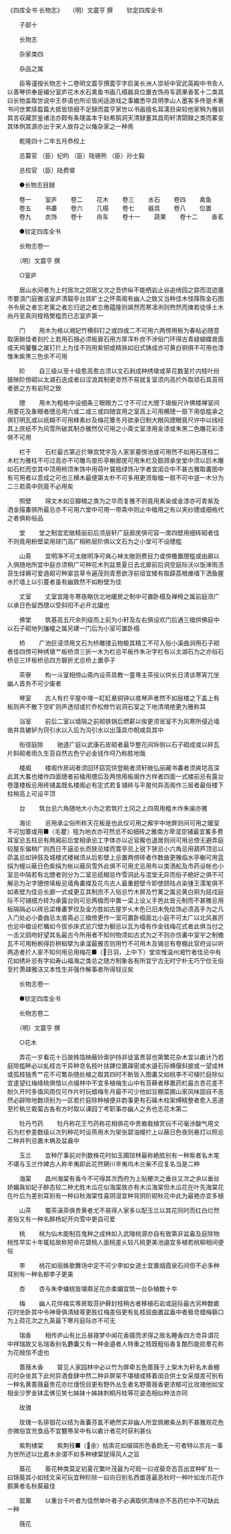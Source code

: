 <!-- { "loadSidebar": true } -->
《四库全书 长物志》　　（明）文震亨 撰
　　钦定四库全书

　　子部十

　　长物志

　　杂家类四

　　杂品之属

　　臣等谨按长物志十二卷明文震亨撰震亨字启美长洲人崇祯中官武英殿中书舎人以善琴供奉是编分室庐花木水石禽鱼书画几榻器具位置衣饰舟车蔬果香茗十二类其曰长物盖取世说中王恭语也所论皆闲适游戏之事纎悉毕具明季山人墨客多传是术著书问世累牍盈萹大抵皆琐细不足録而震亨家世以书画擅名耳濡目染较他家稍为雅驯其言収藏赏鉴诸法亦颇有条理盖本于赵希鹄洞天清録董其昌筠轩清閟録之类而畧变其体例其源亦出于宋人故存之以偹杂家之一种焉

　　乾隆四十二年五月恭校上

　　总纂官 （臣）纪昀 （臣）陆锡熊 （臣）孙士毅

　　总校官 （臣）陆费墀

　　●长物志目録

　　卷一
　　室庐
　　卷二
　　花木
　　卷三
　　水石
　　卷四
　　禽鱼
　　卷五
　　书畵
　　卷六
　　几榻
　　卷七
　　器具
　　卷八
　　位置
　　卷九
　　衣饰
　　卷十
　　舟车
　　卷十一
　　蔬果
　　卷十二
　　香茗

　　●钦定四库全书

　　长物志卷一

　　（明）文震亨 撰

　　○室庐

　　居山水间者为上村居次之郊居又次之吾侪纵不能栖岩止谷追绮园之踪而混迹廛市要湏门庭雅洁室庐清靓亭台具旷士之怀斋阁有幽人之致又当种佳木怪箨陈金石图书令居之者忘老寓之者忘归逰之者忘倦蕴隆则飒然而寒凛冽则煦然而燠若徒侈土木尚丹垩真同桎梏樊槛而已志室庐第一

　　门
　　用木为格以湘妃竹横斜钉之或四或二不可用六两傍用板为春帖必随意取唐聮佳者刻扵上若用石捆必须板扉石用方厚浑朴庶不渉俗门环得古青緑蝴蝶兽面或天鸡饕餮之属钉扵上为佳不则用紫铜或精铁如旧式铸成亦可黄白铜俱不可用也漆惟朱紫黒三色余不可用

　　阶
　　自三级以至十级愈高愈古须以文石剥成种绣墩或草花数茎扵内枝叶纷披映阶傍砌以太湖石迭成者曰涩浪其制更竒然不易就复室须内高扵外取顽石具苔班者嵌之方有岩阿之致

　　牕
　　用木为粗格中设细条三眼眼方二寸不可过大牕下塡板尺许佛楼禅室间用菱花及象眼者牕忌用六或二或三或四随宜用之室高上可用横牕一扇下用低槛承之俱钉明瓦或以纸糊不可用綘素纱及梅花簟冬月欲承日制大眼风牕眼竟尺许中以线经其上庶纸不为风雪所破其制亦雅然仅可用之小斋丈室漆用金漆或朱黑二色雕花彩漆俱不可用

　　栏干
　　石栏最古第近扵琳宫梵宇及人家冡墓傍池或可用然不如用石莲柱二木栏为雅柱不可过高亦不可雕鸟兽形亭榭廊庑可用朱栏及鹅颈承坐堂中须以巨木雕如石栏而空其中顶用柿顶朱饰中用荷叶寳瓶绿饰卍字者宜闺合中不甚古雅取畵图中有可用者以意成之可也三横木最便第太朴不可多用更须毎楹一扇不可中竖一木分为二三若斋中则竟不必用矣

　　照壁
　　得文木如豆瓣楠之类为之华而复雅不则竟用素染或金漆亦可青紫及洒金描畵俱所最忌亦不可用六堂中可用一带斋中则止中楹用之有以夹纱牕或细格代之者俱称俗品

　　堂
　　堂之制宜宏敞精丽前后须层轩广庭廊庑俱可容一席四壁用细砖砌者佳不则竟用粉壁梁用球门高广相称层阶俱以文石为之小堂可不设牕槛

　　山斋
　　宜明净不可太敞明净可爽心神太敞则费目力或傍檐置牕槛或由廊以入俱随地所宜中庭亦须稍广可种花木列盆景夏日去北扉前后洞空庭际沃以饭渖雨渍苔生绿褥可爱遶砌可种翠芸草令遍茂则青葱欲浮前垣宜矮有取薜荔根瘗墙下洒鱼腥水扵墙上以引蔓者虽有幽致然不如粉壁为佳

　　丈室
　　丈室宜隆冬寒夜略仿北地暖房之制中可置卧榻及禅椅之属前庭须广以承日色留西牕以受斜阳不必开北牖也

　　佛堂
　　筑基高五尺余列级而上前为小轩及左右俱设欢门后通三楹供佛庭中以石子砌地列旛幢之属另建一门后为小室可置卧榻

　　桥
　　广池巨浸须用文石为桥雕镂云物极其精工不可入俗小溪曲涧用石子砌者佳四傍可种绣墩艹板桥须三折一木为栏忌平板作朱卍字栏有以太湖石为之亦俗石桥忌三环板桥忌四方磬折尤忌桥上置亭子

　　茶寮
　　构一斗室相傍山斋内设茶具教一童専主茶役以供长日清谈寒宵兀坐幽人首务不可少废者

　　琴室
　　古人有扵平屋中埋一缸缸悬铜钟以彂琴声者然不如层楼之下盖上有板则声不散下空旷则声透彻或扵乔松修竹岩洞石室之下地清境绝更为雅称耳

　　浴室
　　前后二室以墙隔之前砌铁锅后燃薪以俟更须宻室不为风寒所侵近墙凿井具辘轳为窍引水以入后为沟引水以出藻具巾帨咸具其中

　　街径庭除
　　驰道广庭以武康石皮砌者最华整花间坼侧以石子砌成或以碎瓦片斜砌者雨久生苔自然古色宁必金钱作埒乃称胜地哉

　　楼阁
　　楼阁作房闼者须回环窈窕供登眺者须轩敞弘丽藏书畵者须爽垲高深此其大畧也楼作四面牕者前楹用牕后及两傍用板阁作方样者四面一式楼前忌有露台卷蓬楼板忌用砖铺盖既名楼阁必有定式若复铺砖与平屋何异高阁作三层者最俗楼下柱稍高上可设平顶

　　台
　　筑台忌六角随地大小为之若筑扵土冈之上四周用粗木作朱阑亦雅

　　海论
　　忌用承尘俗所称天花板是也此仅可用之廨宇中地屏则间可用之暖室不可加簟或用■〈毛瞿〉毺为地衣亦可然总不如细砖之雅南方卑湿空铺最宜畧多费耳室忌五柱忌有两厢前后堂相承忌工字体亦以近官廨也退居则间可用忌傍无避弄庭较屋东偏稍广则西日不逼忌长而狭忌矮而寛亭忌上锐下狭忌小六角忌用葫芦顶忌以茆盖忌如钟鼓及城楼式楼梯须从后影壁上忌置两傍砖者作数曲更雅临水亭榭可用蓝绢为幔以蔽日色紫绢为帐以蔽风雪外此俱不可用尤忌用布以类酒舩及市药设帐也小室忌中隔若有北牕者则分为二室忌纸糊忌作雪洞此与混堂无异而俗子絶好之俱不可解忌为卍字牕傍填板忌墙角畵楳及花鸟古人最重题壁今即使顾陆点染锺王濡笔俱不如素壁为佳忌长廊一式或更互其制庶不入俗忌竹木屏及竹篱之属忌黄白铜为屈戍庭际不可铺细方砖为承露台则可忌两楹而中置一梁上设乂手笆此皆元制而不甚雅忌用板隔隔必以砖忌梁椽畵罗纹及金方胜如古屋岁乆木色已旧未免绘饰必须高手为之凡入门处必小委曲忌太直斋必三楹傍更作一室可置卧榻面北小庭不可太广以北风甚厉也忌中楹设栏楯如今拔歩床式忌穴壁为橱忌以瓦为墙有作金钱梅花式者此俱当付之一击又鸱吻好望其名最古今所用者不知何物须如古式为之不则亦仿畵中室宇之制檐瓦不可用粉刷得巨栟榈擘为承溜最雅否则用竹不可用木及锡忌有卷棚此官府设以听两造者扵人家不知何用忌用梅花■〈日羽，上中下〉堂帘惟温州湘竹者佳忌中有花如绣补忌有字如寿山福海之类总之随方制象各有所宜宁古无时宁朴无巧宁俭无俗至扵萧疎雅洁又本性生非强作解事者所得轻议矣

　　长物志卷一

　　●钦定四库全书

　　长物志卷二

　　（明）文震亨 撰

　　○花木

　　弄花一岁看花十日故帏箔映蔽铃索护持非徒富贵容也第繁花杂木宜以畞计乃若庭除槛畔必以虬枝古干异种竒名枝叶扶踈位置疎密或水邉石际横偃斜披或一望成林或孤枝独秀艹花不可繁杂随处植之取其四时不断皆入图畵又如桃李不可植扵庭除似宜逺望红梅绛桃俱借以点缀林中不宜多植梅生山中有苔藓者移置药栏最古杏花差不耐久开时多值风雨仅可作片时玩蜡梅冬月最不可少他如豆棚菜圃山家风味固自不恶然必辟隙地数顷别为一区若扵庭除种植便非韵事更有石磉木柱架缚精整者愈入恶道至扵秇兰栽菊古各有方时取以课园丁考职事亦幽人之务也志花木第二

　　牡丹芍药
　　牡丹称花王芍药称花相俱花中贵裔栽植赏玩不可毫渉酸气用文石为栏参差数级以次列种花时设燕用木为架张碧油幔扵上以蔽日色夜则悬灯以照忌二种并列忌置木桷及盆盎中

　　玉兰
　　宜种厅事前对列数株花时如玉圃琼林最称絶胜别有一种紫者名木笔不堪与玉兰作婢古人称辛夷即此花然辋川辛夷坞木兰柴不应复名当是二种

　　海棠
　　昌州海棠有香今不可得其次西府为上贴梗次之垂丝又次之余以垂丝娇媚眞如妃子醉态较二种尤胜木瓜花似海棠故亦有木瓜海棠但木瓜花在叶先海棠花在叶后为差别耳别有一种曰秋海棠性喜阴湿宜种背阴阶砌秋花中此为最艳亦宜多植

　　山茶
　　蜀茶滇茶俱贵黄者尤不易得人家多以配玉兰以其花同时而红白烂然差俗又有一种名醉杨妃开向雪中更自可爱

　　桃
　　桃为仙木能制百鬼种之成林如入武陵桃源亦自有致第非盆盎及庭除物桃性早实十年辄枯故称短命花碧桃人面桃差乆较凡桃更美池邉宜多植若桃柳相间便俗

　　李
　　桃花如丽姝歌舞场中定不可少李如女道士宜置烟霞泉石间但不必多种耳别有一种名郁李子更美

　　杏
　　杏与朱李蟠桃皆堪鼎足花亦柔媚宜筑一台杂植数十夲

　　梅
　　幽人花伴梅实専房取苔护藓封枝稍古者移植石岩或庭际最古另种数畞花时坐卧其中令神骨俱清緑蕚更胜红梅差俗更有虬枝屈曲置盆盎中者极竒蜡梅磬口为上荷花次之九英最下寒月庭际亦不可无

　　瑞香
　　相传庐山有比丘昼寝梦中闻花香寤而求得之故名睡香四方竒异谓花中祥瑞故又名瑞香别名麝囊又有一种金邉者人特重之枝既粗俗香复酷烈能损羣花称为花贼信不虚也

　　蔷薇木香
　　甞见人家园林中必以竹为屏牵五色蔷薇于上架木为轩名木香棚花时杂坐其下此何异酒食肆中然二种非屏架不堪植或移着闺合供士女采掇差可别有一种名黄蔷薇最贵花亦烂熳恱目更有野外丛生者名野蔷薇香更浓郁可比玫瑰他如宝相金沙罗金钵盂佛见笑七姊妺十姊妺刺桐月桂等花姿态相似种法亦同

　　玫瑰

　　玫瑰一名徘徊花以结为香囊芬氲不絶然实非幽人所宜佩嫰条丛刺不甚雅观花色亦微俗宜充食品不宜簪帯吴中有以畞计者花时获利甚伙

　　紫荆棣棠
　　紫荆枝■〈余〉枯索花如缀珥形色香韵无一可者特以京兆一事为世所述以比嘉木余谓不如多种棣棠犹得风人之旨

　　葵花
　　葵花种类莫定初夏花繁叶茂最为可观一曰戎葵竒态百出宜种旷处一曰锦葵其小如钱文采可玩宜种阶除一曰向日别名西畨莲最恶秋时一种叶如龙爪花作鹅黄者名秋葵最佳

　　罂粟
　　以重台千叶者为佳然单叶者子必满取供清味亦不恶药栏中不可缺此一种

　　薇花
